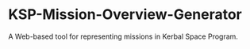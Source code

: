 KSP-Mission-Overview-Generator
====================

A Web-based tool for representing missions in Kerbal Space Program.
